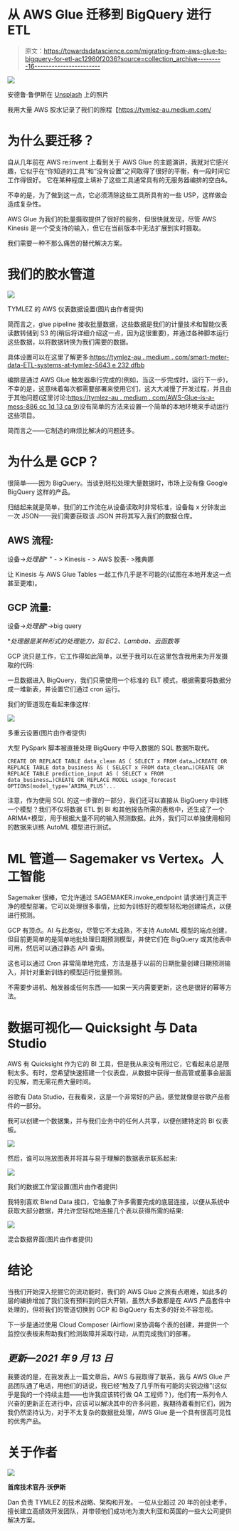 # 从 AWS Glue 迁移到 BigQuery 进行 ETL

> 原文：<https://towardsdatascience.com/migrating-from-aws-glue-to-bigquery-for-etl-ac12980f2036?source=collection_archive---------16----------------------->

![](img/e43814f68c133272a097eb4873d72d65.png)

安德鲁·鲁伊斯在 [Unsplash](https://unsplash.com?utm_source=medium&utm_medium=referral) 上的照片

我用大量 AWS 胶水记录了我们的旅程【https://tymlez-au.medium.com/ 

# 为什么要迁移？

自从几年前在 AWS re:invent 上看到关于 AWS Glue 的主题演讲，我就对它感兴趣，它似乎在“你知道的工具”和“没有设置”之间取得了很好的平衡，有一段时间它工作得很好。
它在某种程度上填补了这些工具通常具有的无服务器编排的空白&。

不幸的是，为了做到这一点，它必须清除这些工具所具有的一些 USP，这样做会造成复杂性。

AWS Glue 为我们的批量摄取提供了很好的服务，但很快就发现，尽管 AWS Kinesis 是一个受支持的输入，但它在当前版本中无法扩展到实时摄取。

我们需要一种不那么痛苦的替代解决方案。

# 我们的胶水管道

![](img/4fea7e8451edbf28c108196b15e1cafc.png)

TYMLEZ 的 AWS 仪表数据设置(图片由作者提供)

简而言之，glue pipeline 接收批量数据，这些数据是我们的计量技术和智能仪表读数转储到 S3 的(稍后将详细介绍这一点，因为这很重要)，并通过各种脚本运行这些数据，以将数据转换为我们需要的数据。

具体设置可以在这里了解更多:[https://tymlez-au . medium . com/smart-meter-data-ETL-systems-at-tymlez-5643 e 232 dfbb](https://tymlez-au.medium.com/smart-meter-data-etl-systems-at-tymlez-5643e232dfbb)

编排是通过 AWS Glue 触发器串行完成的(例如，当这一步完成时，运行下一步)，不幸的是，这意味着每次都需要部署来使用它们，这大大减慢了开发过程，并且由于其他问题(这里讨论:[https://tymlez-au . medium . com/AWS-Glue-is-a-mess-886 cc 1d 13 ca 9](https://tymlez-au.medium.com/aws-glue-is-a-mess-886cc1d13ca9))没有简单的方法来设置一个简单的本地环境来手动运行这些项目。

简而言之——它制造的麻烦比解决的问题还多。

# 为什么是 GCP？

很简单——因为 BigQuery。当谈到轻松处理大量数据时，市场上没有像 Google BigQuery 这样的产品。

归结起来就是简单，我们的工作流在从设备读取时非常标准，设备每 x 分钟发出一次 JSON——我们需要获取该 JSON 并将其写入我们的数据仓库。

## AWS 流程:

设备->*处理器** " - > Kinesis - > AWS 胶表- >雅典娜

让 Kinesis 与 AWS Glue Tables 一起工作几乎是不可能的(试图在本地开发这一点甚至更难)。

## GCP 流量:

设备->*处理器**->big query

**处理器是某种形式的处理能力，如 EC2、Lambda、云函数等*

GCP 流只是工作，它工作得如此简单，以至于我可以在这里包含我用来为开发摄取的代码:

一旦数据进入 BigQuery，我们只需使用一个标准的 ELT 模式，根据需要将数据分成一堆新表，并设置它们通过 cron 运行。

我们的管道现在看起来像这样:

![](img/a08684f103ab8f9c0f4f091104a0c932.png)

多重云设置(图片由作者提供)

大型 PySpark 脚本被直接处理 BigQuery 中导入数据的 SQL 数据所取代。

```
CREATE OR REPLACE TABLE data_clean AS ( SELECT x FROM data…)CREATE OR REPLACE TABLE data_business AS ( SELECT x FROM data_clean…)CREATE OR REPLACE TABLE prediction_input AS ( SELECT x FROM data_business…)CREATE OR REPLACE MODEL usage_forecast OPTIONS(model_type=’ARIMA_PLUS’...
```

注意，作为使用 SQL 的这一步骤的一部分，我们还可以直接从 BigQuery 中训练一个模型？我们不仅将数据 ETL 到 BI 和其他报告所需的表格中，还生成了一个 ARIMA+模型，用于根据大量不同的输入预测数据。此外，我们可以单独使用相同的数据来训练 AutoML 模型进行测试。

# ML 管道— Sagemaker vs Vertex。人工智能

Sagemaker 很棒，它允许通过 SAGEMAKER.invoke_endpoint 请求进行真正干净的模型部署。它可以处理很多事情，比如为训练好的模型轻松地创建端点，以便进行预测。

GCP 有顶点。AI 与此类似，尽管它不太成熟，不支持 AutoML 模型的端点创建，但目前更简单的是简单地批处理日期预测模型，并使它们在 BigQuery 或其他表中可用，然后可以通过静态 API 查询。

这也可以通过 Cron 非常简单地完成，方法是基于以前的日期批量创建日期预测输入，并针对重新训练的模型运行批量预测。

不需要步进机、触发器或任何东西——如果一天内需要更新，这也是很好的幂等方法。

# 数据可视化— Quicksight 与 Data Studio

AWS 有 Quicksight 作为它的 BI 工具，但是我从来没有用过它，它看起来总是限制太多。有时，您希望快速搭建一个仪表盘，从数据中获得一些高管或董事会层面的见解，而无需花费大量时间。

谷歌有 Data Studio，在我看来，这是一个非常好的产品，感觉就像是谷歌产品套件的一部分。

我可以创建一个数据集，并与我们业务中的任何人共享，以便创建特定的 BI 仪表板。

![](img/d831d7a4eb09cbc8c3efb636ba0b3147.png)

然后，谁可以拖放图表并将其与易于理解的数据表示联系起来:

![](img/cb5dd74e455da965fcd9b9d0ba562428.png)

我们的数据工作室设置(图片由作者提供)

我特别喜欢 Blend Data 接口，它抽象了许多需要完成的底层连接，以便从系统中获取大部分数据，并允许您轻松地连接几个表以获得所需的结果:

![](img/1349dfa089f9677fb3f83d40a417e39f.png)

混合数据界面(图片由作者提供)

# 结论

当我们开始深入挖掘它的流功能时，我们的 AWS Glue 之旅有点艰难，如此多的层的编排增加了我们没有预料到的巨大开销，虽然大多数都是在 AWS 产品套件中处理的，但将我们的管道切换到 GCP 和 BigQuery 有太多的好处不容忽视。

下一步是通过使用 Cloud Composer (Airflow)来协调每个表的创建，并提供一个监控仪表板来帮助我们检测故障并采取行动，从而完成我们的部署。

## *更新—2021 年 9 月 13 日*

我要说的是，在我发表上一篇文章后，AWS 与我取得了联系，我与 AWS Glue 产品团队通了电话，用他们的话说，我已经“触及了几乎所有可能的尖锐边缘”(这似乎是我的一个持续主题——也许我应该转行做 QA 工程师？)，他们有一系列令人兴奋的更新正在进行中，应该可以解决其中的许多问题，我期待着看到它们，因为我仍然坚持认为，对于不太复杂的数据批处理，AWS Glue 是一个具有很高可见性的优秀产品。

# 关于作者

![](img/f12ace949fcddde23e96e9dfaf38edc0.png)

**首席技术官丹·沃伊斯**

Dan 负责 TYMLEZ 的技术战略、架构和开发。
一位从业超过 20 年的创业老手，擅长建立高绩效开发团队，并带领他们成功地为澳大利亚和英国的一些大公司提供解决方案。